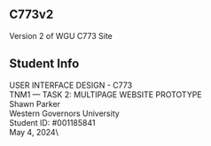 ## C773v2 ##
Version 2 of WGU C773 Site

## Student Info ##
USER INTERFACE DESIGN - C773\
TNM1 — TASK 2: MULTIPAGE WEBSITE PROTOTYPE\
Shawn Parker\
Western Governors University\
Student ID: #001185841\
May 4, 2024\
